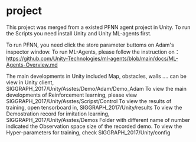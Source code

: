 # project
 
This project was merged from a existed PFNN agent project in Unity. 
To run the Scripts you need install Unity and Unity ML-agents first.

To run PFNN, you need click the store parameter buttoms on Adam's inspector window. 
To run ML-Agents, please follow the instruction on： https://github.com/Unity-Technologies/ml-agents/blob/main/docs/ML-Agents-Overview.md

The main developments in Unity included Map, obstacles, walls .... can be view in Unity client, SIGGRAPH_2017/Unity/Asstes/Demo/Adam/Demo_Adam
To view the main developments of Reinforcement learning, please view SIGGRAPH_2017/Unity/Asstes/Scripst/Control
To view the results of training, open tensorboard in, SIGGRAPH_2017/Unity/results
To view the Demostration record for imitation learning, SIGGRAPH_2017/Unity/Asstes/Demos
   Folder with different name of number indicated the Observation space size of the recorded demo. 
To view the Hyper-parameters for training, check SIGGRAPH_2017/Unity/config
